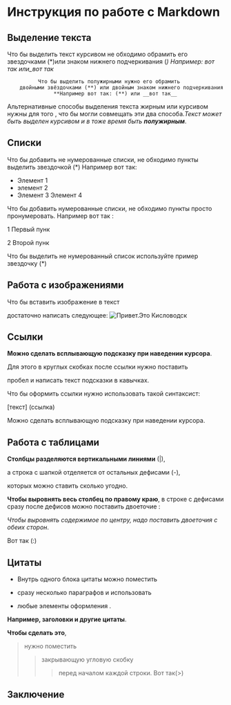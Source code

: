 # Инструкция по работе с Markdown

## Выделение текста
Что бы выделить текст курсивом не обходимо
 обрамить его звездочками (*)или знаком   нижнего    подчеркивания (_) 
 Например: *вот так* или_вот так_
 
              Что бы выделить полужирными нужно его обрамить 
        двойными звёздочками (**) или двойным знаком нижнего подчеркивания
                   **Например вот так: (**) или __вот так__

 Альтернативные способы выделения текста жирным или курсивом нужны для того , что бы могли совмещать эти два способа._Текст может быть выделен курсивом и  в тоже время быть **полужирным**_.               
                   

## Списки
Что бы добавить не нумерованные списки, не обходимо пункты
выделить звездочкой (*)
Например вот так: 
* Элемент 1
* элемент 2 
* Элемент 3
  Элемент 4

Что бы добавить нумерованные списки,
не обходимо пункты просто пронумеровать.
Например вот так :

1 Первый пунк

2 Второй пунк



Что бы выделить не нумерованный список используйте пример звездочку (*)

## Работа с изображениями

Что бы вставить изображение в текст

 достаточно написать следующее:
 ![Привет.Это Кисловодск](photo_2023-09-28_16-33-21.jpg)

## Ссылки


**Можно сделать всплывающую подсказку при наведении курсора**.

 Для этого в круглых скобках после ссылки нужно поставить 
 
 пробел и написать текст подсказки в кавычках.

Что бы оформить ссылки нужно использовать такой синтаксист: 

[текст] 
(ссылка)

Можно сделать всплывающую подсказку при наведении курсора.


## Работа с таблицами

**Столбцы разделяются вертикальными линиями** (|), 

а строка с шапкой отделяется от остальных дефисами  (-), 

которых можно ставить сколько угодно.

**Чтобы выровнять весь столбец по правому краю**, в строке с дефисами сразу после дефисов можно поставить двоеточие :

 *Чтобы выровнять содержимое по центру, надо поставить двоеточия с обеих сторон*.
 
  Вот так (:)

## Цитаты

* Внутрь одного блока цитаты можно поместить 

* сразу несколько параграфов и использовать

 * любые элементы оформления . 
 
 **Например, заголовки и другие цитаты**. 
 
 **Чтобы сделать это**, 
 > нужно поместить 
 >>закрывающую угловую скобку
 >>> перед началом каждой строки. Вот так(>)

## Заключение